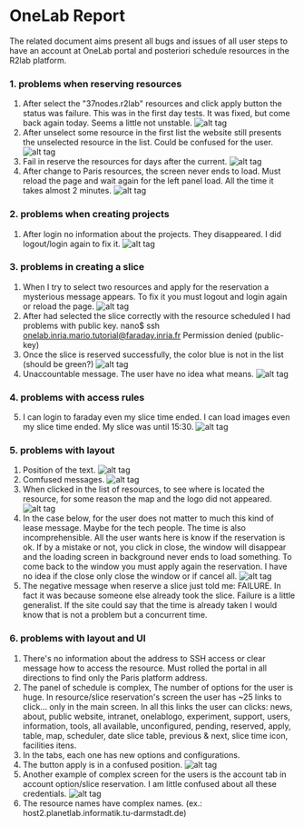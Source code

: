 # OneLab Report
The related document aims present all bugs and issues of all user steps to have an account at OneLab portal and posteriori schedule resources in the R2lab platform.

### 1. problems when reserving resources
1. After select the "37nodes.r2lab" resources and click apply button the status was failure. This was in the first day tests.
It was fixed, but come back again today. Seems a little not unstable.
![alt tag](img/2.png)
2. After unselect some resource in the first list the website still presents the unselected resource in the list. Could be confused for the user.
![alt tag](img/3.png)
3. Fail in reserve the resources for days after the current.
![alt tag](img/6.png)
4. After change to Paris resources, the screen never ends to load. Must reload the page and wait again for the left panel load. All the time it takes almost 2 minutes.
![alt tag](img/7.png)

### 2. problems when creating projects
1. After login no information about the projects. They disappeared. I did logout/login again to fix it. 
![alt tag](img/5.png)

### 3. problems in creating a slice
1. When I try to select two resources and apply for the reservation a mysterious message appears. To fix it you must logout and login again or reload the page.
![alt tag](img/1.png)
2. After had selected the slice correctly with the resource scheduled I had problems with public key.
nano$ ssh onelab.inria.mario.tutorial@faraday.inria.fr
Permission denied (public-key)
3. Once the slice is reserved successfully, the color blue is not in the list (should be green?)
![alt tag](img/4.png)
4. Unaccountable message. The user have no idea what means.
![alt tag](img/10.png)

### 4. problems with access rules
5. I can login to faraday even my slice time ended. I can load images even my slice time ended. My slice was until 15:30.
![alt tag](img/15.png)

### 5. problems with layout
1. Position of the text.
![alt tag](img/8.png)
2. Comfused messages.
![alt tag](img/9.png)
3. When clicked in the list of resources, to see where is located the resource, for some reason the map and the logo did not appeared.
![alt tag](img/11.png)
4. In the case below, for the user does not matter to much this kind of lease message. Maybe for the tech people. The time is also incomprehensible. All the user wants here is know if the reservation is ok.
If by a mistake or not, you click in close, the window will disappear and the loading screen in background never ends to load something. To come back to the window you must apply again the reservation.
I have no idea if the close only close the window or if cancel all.
![alt tag](img/12.png)
5. The negative message when reserve a slice just told me: FAILURE. In fact it was because someone else already took the slice. Failure is a little generalist. If the site could say that the time is already taken I would know that is not a problem but a concurrent time.

### 6. problems with layout and UI
1. There's no information about the address to SSH access or clear message how to access the resource. Must rolled the portal in all directions to find only the Paris platform address.
2. The panel of schedule is complex, The number of options for the user is huge. In resource/slice reservation's screen the user has ~25 links to click... only in the main screen. In all this links the user can clicks: news, about, public website, intranet, onelablogo, experiment, support, users, information, tools, all available, unconfigured, pending, reserved, apply, table, map, scheduler, date slice table, previous & next, slice time icon, facilities itens.
3. In the tabs, each one has new options and configurations.
4. The button apply is in a confused position.
![alt tag](img/13.png)
5. Another example of complex screen for the users is the account tab in account option/slice reservation. I am little confused about all these credentials.
![alt tag](img/14.png)
4. The resource names have complex names. (ex.: host2.planetlab.informatik.tu-darmstadt.de)